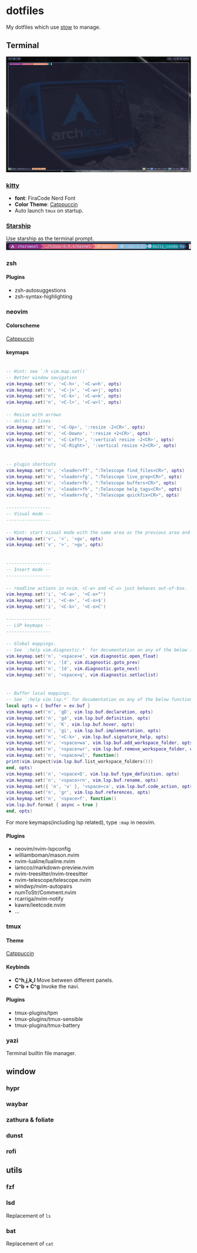# dotfiles
My dotfiles which use [stow](https://www.gnu.org/software/stow/) to manage.

## Terminal

![Screenshot](assets/overall_screenshot.png)

### [kitty](https://sw.kovidgoyal.net/kitty/)
* **font**: FiraCode Nerd Font
* **Color Theme**: [Catppuccin](https://github.com/catppuccin/kitty)
* Auto launch `tmux` on startup.

### [Starship](https://starship.rs/)
Use starship as the terminal prompt.
![starship](assets/starship.png)


### zsh

#### Plugins
* zsh-autosuggestions
* zsh-syntax-highlighting

### neovim
#### Colorscheme
[Catppuccin](https://github.com/catppuccin/nvim)

#### keymaps

```lua

-- Hint: see `:h vim.map.set()`
-- Better window navigation
vim.keymap.set('n', '<C-h>', '<C-w>h', opts)
vim.keymap.set('n', '<C-j>', '<C-w>j', opts)
vim.keymap.set('n', '<C-k>', '<C-w>k', opts)
vim.keymap.set('n', '<C-l>', '<C-w>l', opts)

-- Resize with arrows
-- delta: 2 lines
vim.keymap.set('n', '<C-Up>', ':resize -2<CR>', opts)
vim.keymap.set('n', '<C-Down>', ':resize +2<CR>', opts)
vim.keymap.set('n', '<C-Left>', ':vertical resize -2<CR>', opts)
vim.keymap.set('n', '<C-Right>', ':vertical resize +2<CR>', opts)


-- plugin shortcuts
vim.keymap.set('n', '<leader>ff', ":Telescope find_files<CR>", opts)
vim.keymap.set('n', '<leader>fg', ":Telescope live_grep<CR>", opts)
vim.keymap.set('n', '<leader>fb', ":Telescope buffers<CR>", opts)
vim.keymap.set('n', '<leader>fh', ":Telescope help_tags<CR>", opts)
vim.keymap.set('n', '<leader>fq', ":Telescope quickfix<CR>", opts)

-----------------
-- Visual mode --
-----------------

-- Hint: start visual mode with the same area as the previous area and the same mode
vim.keymap.set('v', '<', '<gv', opts)
vim.keymap.set('v', '>', '>gv', opts)


-----------------
-- Insert mode --
-----------------

-- readline actions in nvim. <C-w> and <C-u> just behaves out-of-box.
vim.keymap.set('i', '<C-a>', '<C-o>^')
vim.keymap.set('i', '<C-e>', '<C-o>$')
vim.keymap.set('i', '<C-k>', '<C-o>C')

-----------------
-- LSP keymaps --
-----------------

-- Global mappings.
-- See `:help vim.diagnostic.*` for documentation on any of the below functions
vim.keymap.set('n', '<space>e', vim.diagnostic.open_float)
vim.keymap.set('n', '[d', vim.diagnostic.goto_prev)
vim.keymap.set('n', ']d', vim.diagnostic.goto_next)
vim.keymap.set('n', '<space>q', vim.diagnostic.setloclist)


-- Buffer local mappings.
-- See `:help vim.lsp.*` for documentation on any of the below functions
local opts = { buffer = ev.buf }
vim.keymap.set('n', 'gD', vim.lsp.buf.declaration, opts)
vim.keymap.set('n', 'gd', vim.lsp.buf.definition, opts)
vim.keymap.set('n', 'K', vim.lsp.buf.hover, opts)
vim.keymap.set('n', 'gi', vim.lsp.buf.implementation, opts)
vim.keymap.set('n', '<C-k>', vim.lsp.buf.signature_help, opts)
vim.keymap.set('n', '<space>wa', vim.lsp.buf.add_workspace_folder, opts)
vim.keymap.set('n', '<space>wr', vim.lsp.buf.remove_workspace_folder, opts)
vim.keymap.set('n', '<space>wl', function()
print(vim.inspect(vim.lsp.buf.list_workspace_folders()))
end, opts)
vim.keymap.set('n', '<space>D', vim.lsp.buf.type_definition, opts)
vim.keymap.set('n', '<space>rn', vim.lsp.buf.rename, opts)
vim.keymap.set({ 'n', 'v' }, '<space>ca', vim.lsp.buf.code_action, opts)
vim.keymap.set('n', 'gr', vim.lsp.buf.references, opts)
vim.keymap.set('n', '<space>f', function()
vim.lsp.buf.format { async = true }
end, opts)
```
For more keymaps(including lsp related), type `:map` in neovim.

#### Plugins
* neovim/nvim-lspconfig
* williamboman/mason.nvim
* nvim-lualine/lualine.nvim
* iamcco/markdown-preview.nvim
* nvim-treesitter/nvim-treesitter
* nvim-telescope/telescope.nvim
* windwp/nvim-autopairs
* numToStr/Comment.nvim
* rcarriga/nvim-notify
* kawre/leetcode.nvim
* ...

### tmux

#### Theme
[Catppuccin](https://github.com/catppuccin/tmux)

#### Keybinds
* **C^h,j,k,l** Move between different panels.
* **C^b + C^g** Invoke the navi.

#### Plugins
* tmux-plugins/tpm
* tmux-plugins/tmux-sensible
* tmux-plugins/tmux-battery

### yazi
Terminal builtin file manager.

## window

### hypr


### waybar

### zathura & foliate

### dunst

### rofi

## utils

### fzf

### lsd
Replacement of `ls`

### bat
Replacement of `cat`
